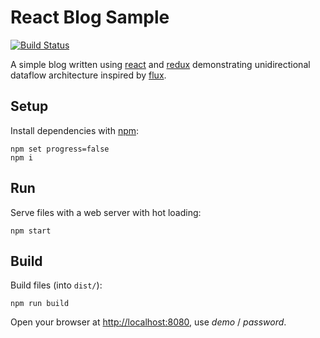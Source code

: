 # React Blog Sample

[![Build Status](https://travis-ci.org/akornatskyy/sample-blog-react-redux.svg?branch=master)](https://travis-ci.org/akornatskyy/sample-blog-react-redux)

A simple blog written using [react](http://facebook.github.io/react/) and
[redux](https://github.com/reactjs/redux) demonstrating unidirectional dataflow
architecture inspired by
[flux](https://facebook.github.io/flux/docs/overview.html).

## Setup

Install dependencies with [npm](https://www.npmjs.com):

    npm set progress=false
    npm i

## Run

Serve files with a web server with hot loading:

    npm start

## Build

Build files (into `dist/`):

    npm run build

Open your browser at [http://localhost:8080](http://localhost:8080),
use *demo* / *password*.